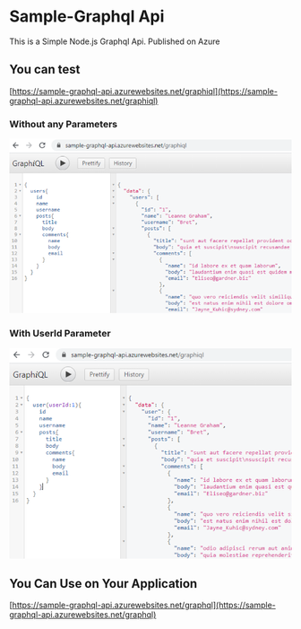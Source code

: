 # Sample-Graphql Api

This is a Simple Node.js Graphql Api. Published on Azure


## You can test 

[https://sample-graphql-api.azurewebsites.net/graphiql](https://sample-graphql-api.azurewebsites.net/graphiql)


### Without any Parameters

![WithOut any Parameters](https://github.com/terzurumluoglu/sample-graphql-api/blob/master/source/imgs/noparam.PNG?raw=true)



### With UserId Parameter

![With Parameter](https://github.com/terzurumluoglu/sample-graphql-api/blob/master/source/imgs/param.PNG?raw=true)



## You Can Use on Your Application


[https://sample-graphql-api.azurewebsites.net/graphql](https://sample-graphql-api.azurewebsites.net/graphql)